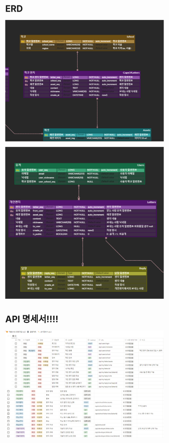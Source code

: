 # ERD
![erd-조해린.PNG](./erd-조해린.PNG)


![image.png](./image.png)

# API 명세서!!!!
![API_명세서_허다은.PNG](./API_명세서_허다은.PNG)
![API_명세서_김은서.PNG](./API_명세서_김은서.PNG)
